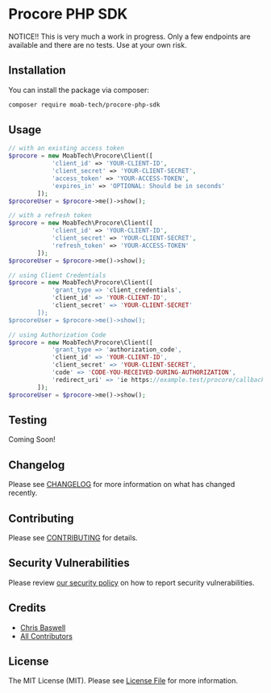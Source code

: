 # Procore PHP SDK

NOTICE!! This is very much a work in progress.  Only a few endpoints are available and there are no tests.  Use at your own risk.

## Installation

You can install the package via composer:

```bash
composer require moab-tech/procore-php-sdk
```

## Usage

``` php
// with an existing access token
$procore = new MoabTech\Procore\Client([
            'client_id' => 'YOUR-CLIENT-ID',
            'client_secret' => 'YOUR-CLIENT-SECRET',
            'access_token' => 'YOUR-ACCESS-TOKEN',
            'expires_in' => 'OPTIONAL: Should be in seconds'
        ]);
$procoreUser = $procore->me()->show();
```

``` php
// with a refresh token
$procore = new MoabTech\Procore\Client([
            'client_id' => 'YOUR-CLIENT-ID',
            'client_secret' => 'YOUR-CLIENT-SECRET',
            'refresh_token' => 'YOUR-ACCESS-TOKEN'
        ]);
$procoreUser = $procore->me()->show();
```

``` php
// using Client Credentials
$procore = new MoabTech\Procore\Client([
            'grant_type => 'client_credentials',
            'client_id' => 'YOUR-CLIENT-ID',
            'client_secret' => 'YOUR-CLIENT-SECRET'
        ]);
$procoreUser = $procore->me()->show();
```

``` php
// using Authorization Code
$procore = new MoabTech\Procore\Client([
            'grant_type => 'authorization_code',
            'client_id' => 'YOUR-CLIENT-ID',
            'client_secret' => 'YOUR-CLIENT-SECRET',
            'code' => 'CODE-YOU-RECEIVED-DURING-AUTHORIZATION',
            'redirect_uri' => 'ie https://example.test/procore/callback'
        ]);
$procoreUser = $procore->me()->show();
```

## Testing

Coming Soon!

## Changelog

Please see [CHANGELOG](CHANGELOG.md) for more information on what has changed recently.

## Contributing

Please see [CONTRIBUTING](.github/CONTRIBUTING.md) for details.

## Security Vulnerabilities

Please review [our security policy](../../security/policy) on how to report security vulnerabilities.

## Credits

- [Chris Baswell](https://github.com/chrisbaswell)
- [All Contributors](../../contributors)

## License

The MIT License (MIT). Please see [License File](LICENSE.md) for more information.
